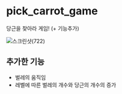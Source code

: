 # pick_carrot_game
당근을 찾아라 게임! (+ 기능추가)

![스크린샷(722)](https://user-images.githubusercontent.com/67785334/96892909-1b0ece00-14c5-11eb-9a55-3f2edb8bbf9f.png)

## 추가한 기능
- 벌레의 움직임   
- 레벨에 따른 벌레의 개수와 당근의 개수의 증가  
